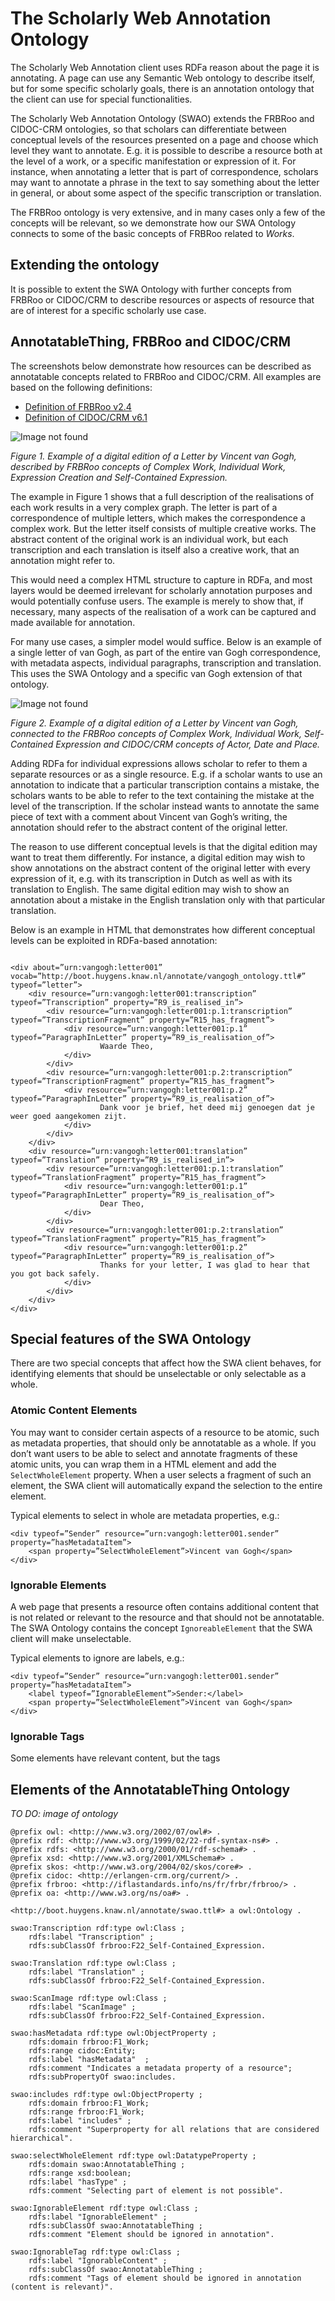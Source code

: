 # The Scholarly Web Annotation Ontology

The Scholarly Web Annotation client uses RDFa reason about the page it is annotating. A page can use any Semantic Web ontology to describe itself, but for some specific scholarly goals, there is an annotation ontology that the client can use for special functionalities. 

The Scholarly Web Annotation Ontology (SWAO) extends the FRBRoo and CIDOC-CRM ontologies, so that scholars can differentiate between conceptual levels of the resources presented on a page and choose which level they want to annotate. E.g. it is possible to describe a resource both at the level of a work, or a specific manifestation or expression of it. For instance, when annotating a letter that is part of correspondence, scholars may want to annotate a phrase in the text to say something about the letter in general, or about some aspect of the specific transcription or translation.

The FRBRoo ontology is very extensive, and in many cases only a few of the concepts will be relevant, so we demonstrate how our SWA Ontology connects to some of the basic concepts of FRBRoo related to *Works*. 

## Extending the ontology

It is possible to extent the SWA Ontology with further concepts from FRBRoo or CIDOC/CRM to describe resources or aspects of resource that are of interest for a specific scholarly use case. 

## AnnotatableThing, FRBRoo and CIDOC/CRM

The screenshots below demonstrate how resources can be described as annotatable concepts related to FRBRoo and CIDOC/CRM. All examples are based on the following definitions:

- [Definition of FRBRoo v2.4](https://www.ifla.org/files/assets/cataloguing/FRBRoo/frbroo_v_2.4.pdf)
- [Definition of CIDOC/CRM v6.1](http://www.cidoc-crm.org/Version/version-6.1)

![Image not found](screenshots/Work-Realisation-Example.jpg)

*Figure 1. Example of a digital edition of a Letter by Vincent van Gogh, described by FRBRoo concepts of Complex Work, Individual Work, Expression Creation and Self-Contained Expression.* 

The example in Figure 1 shows that a full description of the realisations of each work results in a very complex graph. The letter is part of a correspondence of multiple letters, which makes the correspondence a complex work. But the letter itself consists of multiple creative works. The abstract content of the original work is an individual work, but each transcription and each translation is itself also a creative work, that an annotation might refer to. 

This would need a complex HTML structure to capture in RDFa, and most layers would be deemed irrelevant for scholarly annotation purposes and would potentially confuse users. The example is merely to show that, if necessary, many aspects of the realisation of a work can be captured and made available for annotation. 

For many use cases, a simpler model would suffice. Below is an example of a single letter of van Gogh, as part of the entire van Gogh correspondence, with metadata aspects, individual paragraphs, transcription and translation. This uses the SWA Ontology and a specific van Gogh extension of that ontology.

![Image not found](screenshots/Van-Gogh-FRBRoo.jpg)

*Figure 2. Example of a digital edition of a Letter by Vincent van Gogh, connected to the FRBRoo concepts of Complex Work, Individual Work, Self-Contained Expression and CIDOC/CRM concepts of Actor, Date and Place.* 

Adding RDFa for individual expressions allows scholar to refer to them a separate resources or as a single resource. E.g. if a scholar wants to use an annotation to indicate that a particular transcription contains a mistake, the scholars wants to be able to refer to the text containing the mistake at the level of the transcription. If the scholar instead wants to annotate the same piece of text with a comment about Vincent van Gogh’s writing, the annotation should refer to the abstract content of the original letter.

The reason to use different conceptual levels is that the digital edition may want to treat them differently. For instance, a digital edition may wish to show annotations on the abstract content of the original letter with every expression of it, e.g. with its transcription in Dutch as well as with its translation to English. The same digital edition may wish to show an annotation about a mistake in the English translation only with that particular translation.

Below is an example in HTML that demonstrates how different conceptual levels can be exploited in RDFa-based annotation:

```xhtml

<div about=”urn:vangogh:letter001” vocab=”http://boot.huygens.knaw.nl/annotate/vangogh_ontology.ttl#” typeof=”letter”>
	<div resource=”urn:vangogh:letter001:transcription” typeof=”Transcription” property=”R9_is_realised_in”>
		<div resource=”urn:vangogh:letter001:p.1:transcription” typeof=”TranscriptionFragment” property=”R15_has_fragment”>
			<div resource=”urn:vangogh:letter001:p.1” typeof=”ParagraphInLetter” property=”R9_is_realisation_of”>
					Waarde Theo,
			</div>
		</div>
		<div resource=”urn:vangogh:letter001:p.2:transcription” typeof=”TranscriptionFragment” property=”R15_has_fragment”>
			<div resource=”urn:vangogh:letter001:p.2” typeof=”ParagraphInLetter” property=”R9_is_realisation_of”>
					Dank voor je brief, het deed mij genoegen dat je weer goed aangekomen zijt.
			</div>
		</div>
	</div>
	<div resource=”urn:vangogh:letter001:translation” typeof=”Translation” property=”R9_is_realised_in”>
		<div resource=”urn:vangogh:letter001:p.1:translation” typeof=”TranslationFragment” property=”R15_has_fragment”>
			<div resource=”urn:vangogh:letter001:p.1” typeof=”ParagraphInLetter” property=”R9_is_realisation_of”>
					Dear Theo,
			</div>
		</div>
		<div resource=”urn:vangogh:letter001:p.2:translation” typeof=”TranslationFragment” property=”R15_has_fragment”>
			<div resource=”urn:vangogh:letter001:p.2” typeof=”ParagraphInLetter” property=”R9_is_realisation_of”>
					Thanks for your letter, I was glad to hear that you got back safely.
			</div>
		</div>
	</div>
</div>

```


## Special features of the SWA Ontology

There are two special concepts that affect how the SWA client behaves, for identifying elements that should be unselectable or only selectable as a whole. 

### Atomic Content Elements

You may want to consider certain aspects of a resource to be atomic, such as metadata properties, that should only be annotatable as a whole. If you don’t want users to be able to select and annotate fragments of these atomic units, you can wrap them in a HTML element and add the `SelectWholeElement` property. When a user selects a fragment of such an element, the SWA client will automatically expand the selection to the entire element.

Typical elements to select in whole are metadata properties, e.g.:

```xhtml
<div typeof=”Sender” resource=”urn:vangogh:letter001.sender” property=”hasMetadataItem”>
	<span property=”SelectWholeElement”>Vincent van Gogh</span>
</div>
```


### Ignorable Elements

A web page that presents a resource often contains additional content that is not related or relevant to the resource and that should not be annotatable. The SWA Ontology contains the concept `IgnoreableElement` that the SWA client will make unselectable.

Typical elements to ignore are labels, e.g.:

```xhtml
<div typeof=”Sender” resource=”urn:vangogh:letter001.sender” property=”hasMetadataItem”>
	<label typeof=”IgnorableElement”>Sender:</label>
	<span property=”SelectWholeElement”>Vincent van Gogh</span>
</div>
```

### Ignorable Tags

Some elements have relevant content, but the tags

## Elements of the AnnotatableThing Ontology

*TO DO: image of ontology*

```
@prefix owl: <http://www.w3.org/2002/07/owl#> .
@prefix rdf: <http://www.w3.org/1999/02/22-rdf-syntax-ns#> .
@prefix rdfs: <http://www.w3.org/2000/01/rdf-schema#> .
@prefix xsd: <http://www.w3.org/2001/XMLSchema#> .
@prefix skos: <http://www.w3.org/2004/02/skos/core#> .
@prefix cidoc: <http://erlangen-crm.org/current/> .
@prefix frbroo: <http://iflastandards.info/ns/fr/frbr/frbroo/> .
@prefix oa: <http://www.w3.org/ns/oa#> .

<http://boot.huygens.knaw.nl/annotate/swao.ttl#> a owl:Ontology .

swao:Transcription rdf:type owl:Class ;
	rdfs:label "Transcription" ;
	rdfs:subClassOf frbroo:F22_Self-Contained_Expression.

swao:Translation rdf:type owl:Class ;
	rdfs:label "Translation" ;
	rdfs:subClassOf frbroo:F22_Self-Contained_Expression.

swao:ScanImage rdf:type owl:Class ;
	rdfs:label "ScanImage" ;
	rdfs:subClassOf frbroo:F22_Self-Contained_Expression.

swao:hasMetadata rdf:type owl:ObjectProperty ;
	rdfs:domain frbroo:F1_Work;
	rdfs:range cidoc:Entity;
	rdfs:label "hasMetadata"  ;
	rdfs:comment "Indicates a metadata property of a resource";
	rdfs:subPropertyOf swao:includes.

swao:includes rdf:type owl:ObjectProperty ;
	rdfs:domain frbroo:F1_Work;
	rdfs:range frbroo:F1_Work;
	rdfs:label "includes" ;
	rdfs:comment "Superproperty for all relations that are considered hierarchical".

swao:selectWholeElement rdf:type owl:DatatypeProperty ;
	rdfs:domain swao:AnnotatableThing ;
	rdfs:range xsd:boolean;
	rdfs:label "hasType" ;
	rdfs:comment "Selecting part of element is not possible".

swao:IgnorableElement rdf:type owl:Class ;
	rdfs:label "IgnorableElement" ;
	rdfs:subClassOf swao:AnnotatableThing ;
	rdfs:comment "Element should be ignored in annotation".

swao:IgnorableTag rdf:type owl:Class ;
	rdfs:label "IgnorableContent" ;
	rdfs:subClassOf swao:AnnotatableThing ;
	rdfs:comment "Tags of element should be ignored in annotation (content is relevant)".

```

